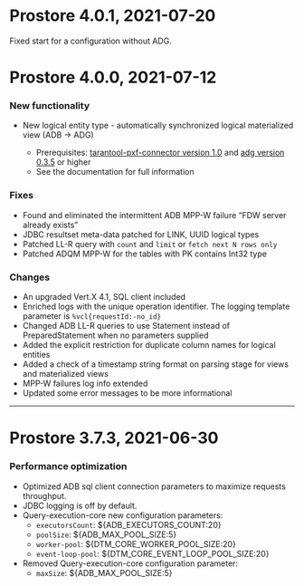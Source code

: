 # Prostore 4.0.1, 2021-07-20

Fixed start for a configuration without ADG.

# Prostore 4.0.0, 2021-07-12

### New functionality

* New logical entity type - automatically synchronized logical materialized view \(ADB -> ADG\)

    * Prerequisites: [tarantool-pxf-connector version 1.0](https://github.com/arenadata/tarantool-pxf-connector/releases/tag/v1.0) and [adg version 0.3.5](https://github.com/arenadata/kafka-tarantool-loader/releases/tag/0.3.5) or higher
    * See the documentation for full information
    

### Fixes

* Found and eliminated the intermittent ADB MPP-W failure “FDW server already exists”
* JDBC resultset meta-data patched for LINK, UUID logical types
* Patched LL-R query with `count` and `limit` or `fetch next N rows only`
* Patched ADQM MPP-W for the tables with PK contains Int32 type 

### Changes

* An upgraded Vert.X 4.1, SQL client included
* Enriched logs with the unique operation identifier. The logging template parameter is `%vcl{requestId:-no_id}`
* Changed ADB LL-R queries to use Statement instead of PreparedStatement when no parameters supplied
* Added the explicit restriction for duplicate column names for logical entities
* Added a check of a timestamp string format on parsing stage for views and materialized views
* MPP-W failures log info extended
* Updated some error messages to be more informational 

---
# Prostore 3.7.3, 2021-06-30
### Performance optimization
* Optimized ADB sql client connection parameters to maximize requests throughput.
* JDBC logging is off by default.
* Query-execution-core new configuration parameters:
    * `executorsCount`: $\{ADB\_EXECUTORS\_COUNT:20\}
    * `poolSize`: $\{ADB\_MAX\_POOL\_SIZE:5\}
    * `worker-pool`: $\{DTM\_CORE\_WORKER\_POOL\_SIZE:20\}
    * `event-loop-pool`: $\{DTM\_CORE\_EVENT\_LOOP\_POOL\_SIZE:20\}
* Removed Query-execution-core configuration parameter:
    * `maxSize`: $\{ADB\_MAX\_POOL\_SIZE:5\}
